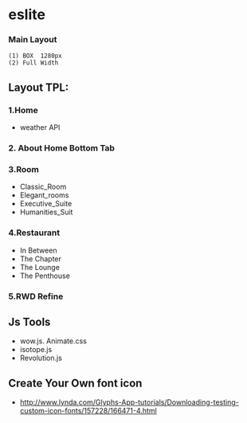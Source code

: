 # eslite

### Main  Layout

```
(1) BOX  1280px
(2) Full Width 

```



## Layout TPL:
### 1.Home
* weather API
### 2. About Home Bottom Tab
### 3.Room 
* Classic_Room 
* Elegant_rooms 
* Executive_Suite 
* Humanities_Suit

### 4.Restaurant
* In Between
* The Chapter
* The Lounge
* The Penthouse


### 5.RWD Refine



## Js Tools
* wow.js. Animate.css
* isotope.js
* Revolution.js

## Create Your Own font icon
* http://www.lynda.com/Glyphs-App-tutorials/Downloading-testing-custom-icon-fonts/157228/166471-4.html

